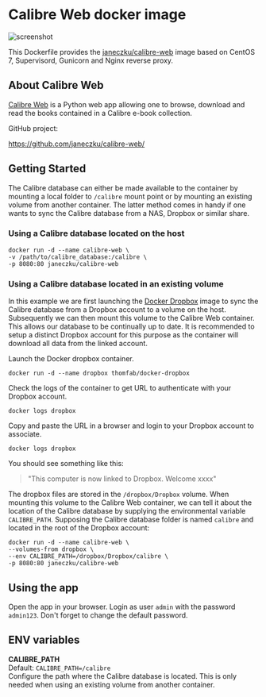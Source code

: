 # Calibre Web docker image

![screenshot](https://raw.githubusercontent.com/janeczku/docker-calibre-web/master/screenshot.png)

This Dockerfile provides the [janeczku/calibre-web](https://registry.hub.docker.com/u/janeczku/calibre-web/) image based on CentOS 7, Supervisord, Gunicorn and Nginx reverse proxy.

## About Calibre Web

[Calibre Web](https://github.com/janeczku/calibre-web/) is a Python web app allowing one to browse, download and read the books contained in a Calibre e-book collection.

GitHub project:

https://github.com/janeczku/calibre-web/

## Getting Started

The Calibre database can either be made available to the container by mounting a local folder to `/calibre` mount point or by mounting an existing volume from another container. The latter method comes in handy if one wants to sync the Calibre database from a NAS, Dropbox or similar share.

### Using a Calibre database located on the host

    docker run -d --name calibre-web \
    -v /path/to/calibre_database:/calibre \
    -p 8080:80 janeczku/calibre-web

### Using a Calibre database located in an existing volume
In this example we are first launching the [Docker Dropbox](https://registry.hub.docker.com/u/thomfab/docker-dropbox/) image to sync the Calibre database from a Dropbox account to a volume on the host. Subsequently we can then mount this volume to the Calibre Web container. This allows our database to be  continually up to date. It is recommended to setup a distinct Dropbox account for this purpose as the container will download all data from the linked account.

Launch the Docker dropbox container.

    docker run -d --name dropbox thomfab/docker-dropbox

Check the logs of the container to get URL to authenticate with your Dropbox account.

	docker logs dropbox

Copy and paste the URL in a browser and login to your Dropbox account to associate.

	docker logs dropbox

You should see something like this:
> "This computer is now linked to Dropbox. Welcome xxxx"

The dropbox files are stored in the `/dropbox/Dropbox` volume. When mounting this volume to the Calibre Web container, we can tell it about the location of the Calibre database by supplying the environmental variable `CALIBRE_PATH`. Supposing the Calibre database folder is named `calibre` and located in the root of the Dropbox account:

	docker run -d --name calibre-web \
	--volumes-from dropbox \
	--env CALIBRE_PATH=/dropbox/Dropbox/calibre \
	-p 8080:80 janeczku/calibre-web

## Using the app

Open the app in your browser. Login as user `admin` with the password `admin123`. Don't forget to change the default password.

## ENV variables

**CALIBRE_PATH**  
Default: `CALIBRE_PATH=/calibre`  
Configure the path where the Calibre database is located. This is only needed when using an existing volume from another container.
